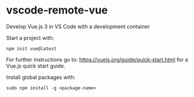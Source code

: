 # vscode-remote-vue
Develop Vue.js 3 in VS Code with a development container

Start a project with:
```shell
npm init vue@latest
```

For further instructions go to: https://vuejs.org/guide/quick-start.html for a Vue.js quick start guide.

Install global packages with:
```shell
sudo npm install -g <package-name>
```
